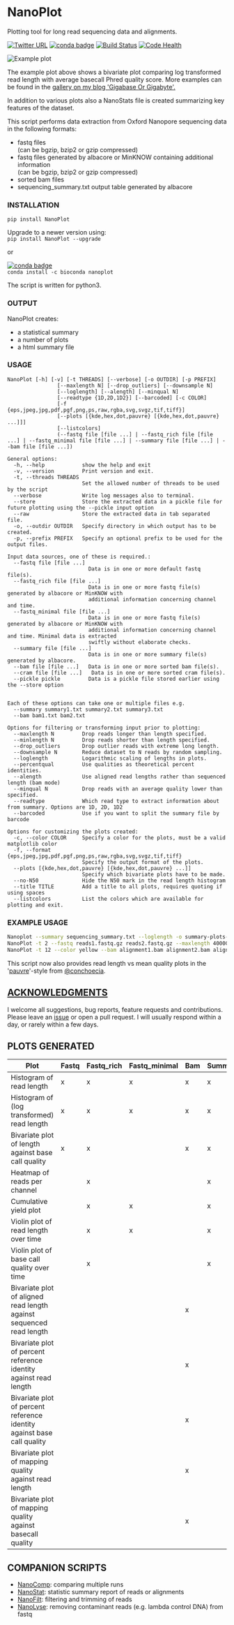 # NanoPlot
Plotting tool for long read sequencing data and alignments.  

[![Twitter URL](https://img.shields.io/twitter/url/https/twitter.com/wouter_decoster.svg?style=social&label=Follow%20%40wouter_decoster)](https://twitter.com/wouter_decoster)
[![conda badge](https://anaconda.org/bioconda/nanoplot/badges/installer/conda.svg)](https://anaconda.org/bioconda/nanoplot)
[![Build Status](https://travis-ci.org/wdecoster/NanoPlot.svg?branch=master)](https://travis-ci.org/wdecoster/NanoPlot)
[![Code Health](https://landscape.io/github/wdecoster/NanoPlot/master/landscape.svg?style=flat)](https://landscape.io/github/wdecoster/NanoPlot/master)



![Example plot](https://github.com/wdecoster/NanoPlot/blob/master/examples/scaled_Log_Downsampled_LengthvsQualityScatterPlot_kde.png)

The example plot above shows a bivariate plot comparing log transformed read length with average basecall Phred quality score. More examples can be found in the [gallery on my blog 'Gigabase Or Gigabyte'.](https://gigabaseorgigabyte.wordpress.com/2017/06/01/example-gallery-of-nanoplot/)

In addition to various plots also a NanoStats file is created summarizing key features of the dataset.

This script performs data extraction from Oxford Nanopore sequencing data in the following formats:  
- fastq files  
(can be bgzip, bzip2 or gzip compressed)  
- fastq files generated by albacore or MinKNOW containing additional information  
(can be bgzip, bzip2 or gzip compressed)  
- sorted bam files  
- sequencing_summary.txt output table generated by albacore  

### INSTALLATION

`pip install NanoPlot`  

Upgrade to a newer version using:  
`pip install NanoPlot --upgrade`

or

[![conda badge](https://anaconda.org/bioconda/nanoplot/badges/installer/conda.svg)](https://anaconda.org/bioconda/nanoplot)   
`conda install -c bioconda nanoplot`

The script is written for python3.

### OUTPUT
NanoPlot creates:
- a statistical summary
- a number of plots
- a html summary file



### USAGE
```
NanoPlot [-h] [-v] [-t THREADS] [--verbose] [-o OUTDIR] [-p PREFIX]
                [--maxlength N] [--drop_outliers] [--downsample N]
                [--loglength] [--alength] [--minqual N]
                [--readtype {1D,2D,1D2}] [--barcoded] [-c COLOR]
                [-f {eps,jpeg,jpg,pdf,pgf,png,ps,raw,rgba,svg,svgz,tif,tiff}]
                [--plots [{kde,hex,dot,pauvre} [{kde,hex,dot,pauvre} ...]]]
                [--listcolors]
                (--fastq file [file ...] | --fastq_rich file [file ...] | --fastq_minimal file [file ...] | --summary file [file ...] | --bam file [file ...])

General options:
  -h, --help            show the help and exit
  -v, --version         Print version and exit.
  -t, --threads THREADS
                        Set the allowed number of threads to be used by the script
  --verbose             Write log messages also to terminal.
  --store               Store the extracted data in a pickle file for future plotting using the --pickle input option
  --raw                 Store the extracted data in tab separated file.
  -o, --outdir OUTDIR   Specify directory in which output has to be created.
  -p, --prefix PREFIX   Specify an optional prefix to be used for the output files.

Input data sources, one of these is required.:
  --fastq file [file ...]
                          Data is in one or more default fastq file(s).
  --fastq_rich file [file ...]
                          Data is in one or more fastq file(s) generated by albacore or MinKNOW with
                          additional information concerning channel and time.
  --fastq_minimal file [file ...]
                          Data is in one or more fastq file(s) generated by albacore or MinKNOW with
                          additional information concerning channel and time. Minimal data is extracted
                          swiftly without elaborate checks.
  --summary file [file ...]
                          Data is in one or more summary file(s) generated by albacore.
  --bam file [file ...]   Data is in one or more sorted bam file(s).
  --cram file [file ...]   Data is in one or more sorted cram file(s).
  --pickle pickle         Data is a pickle file stored earlier using the --store option


Each of these options can take one or multiple files e.g.
  --summary summary1.txt summary2.txt summary3.txt
  --bam bam1.txt bam2.txt

Options for filtering or transforming input prior to plotting:
  --maxlength N         Drop reads longer than length specified.
  --minlength N         Drop reads shorter than length specified.
  --drop_outliers       Drop outlier reads with extreme long length.
  --downsample N        Reduce dataset to N reads by random sampling.
  --loglength           Logarithmic scaling of lengths in plots.
  --percentqual         Use qualities as theoretical percent identities.
  --alength             Use aligned read lengths rather than sequenced length (bam mode)
  --minqual N           Drop reads with an average quality lower than specified.
  --readtype            Which read type to extract information about from summary. Options are 1D, 2D, 1D2
  --barcoded            Use if you want to split the summary file by barcode

Options for customizing the plots created:
  -c, --color COLOR     Specify a color for the plots, must be a valid matplotlib color
  -f, --format {eps,jpeg,jpg,pdf,pgf,png,ps,raw,rgba,svg,svgz,tif,tiff}
                        Specify the output format of the plots.
  --plots [{kde,hex,dot,pauvre} [{kde,hex,dot,pauvre} ...]]
                        Specify which bivariate plots have to be made.
  --no-N50              Hide the N50 mark in the read length histogram
  --title TITLE         Add a title to all plots, requires quoting if using spaces
  --listcolors          List the colors which are available for plotting and exit.
```

### EXAMPLE USAGE
```bash
Nanoplot --summary sequencing_summary.txt --loglength -o summary-plots-log-transformed  
NanoPlot -t 2 --fastq reads1.fastq.gz reads2.fastq.gz --maxlength 40000 --plots hex dot
NanoPlot -t 12 --color yellow --bam alignment1.bam alignment2.bam alignment3.bam --downsample 10000 -o bamplots_downsampled
```
This script now also provides read length vs mean quality plots in the '[pauvre](https://github.com/conchoecia/pauvre)'-style from [@conchoecia](https://github.com/conchoecia).

## [ACKNOWLEDGMENTS](https://github.com/wdecoster/NanoPlot/blob/master/ACKNOWLEDGMENTS.MD)

I welcome all suggestions, bug reports, feature requests and contributions. Please leave an [issue](https://github.com/wdecoster/NanoPlot/issues) or open a pull request. I will usually respond within a day, or rarely within a few days.

## PLOTS GENERATED
Plot|Fastq|Fastq_rich|Fastq_minimal|Bam|Summary|Options|Style
----|----|----|----|----|----|----|----
Histogram of read length|x|x|x|x|x|N50|
Histogram of (log transformed) read length|x|x|x|x|x|N50|
Bivariate plot of length against base call quality|x|x||x|x|log transformation|dot, hex, kde, pauvre
Heatmap of reads per channel||x|||x||
Cumulative yield plot||x|x||x||
Violin plot of read length over time||x|x||x||
Violin plot of base call quality over time||x|||x||
Bivariate plot of aligned read length against sequenced read length||||x|||dot, hex, kde
Bivariate plot of percent reference identity against read length||||x||log transformation|dot, hex, kde
Bivariate plot of percent reference identity against base call quality||||x|||dot, hex, kde
Bivariate plot of mapping quality against read length||||x||log transformation|dot, hex, kde
Bivariate plot of mapping quality against basecall quality||||x|||dot, hex, kde


## COMPANION SCRIPTS
- [NanoComp](https://github.com/wdecoster/nanocomp): comparing multiple runs  
- [NanoStat](https://github.com/wdecoster/nanostat): statistic summary report of reads or alignments  
- [NanoFilt](https://github.com/wdecoster/nanofilt): filtering and trimming of reads  
- [NanoLyse](https://github.com/wdecoster/nanolyse): removing contaminant reads (e.g. lambda control DNA) from fastq
